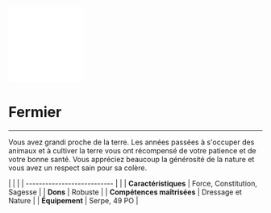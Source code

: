 <div class="icon-container">
  <img src="_media/historiques/fermier.png" alt="Fermier" class="icon-title" data-no-zoom />

# Fermier <!-- {docsify-ignore} -->

</div>

---

<div class="texte-intro">
  <p>Vous avez grandi proche de la terre. Les années passées à s'occuper des animaux et à cultiver la terre vous ont récompensé de votre patience et de votre bonne santé. Vous appréciez beaucoup la générosité de la nature et vous avez un respect sain pour sa colère.</p>
</div>

| | |
| --------------------------- | |
| **Caractéristiques** | Force, Constitution, Sagesse |
| **Dons** | Robuste |
| **Compétences maîtrisées** | Dressage et Nature |
| **Équipement** | Serpe, 49 PO |